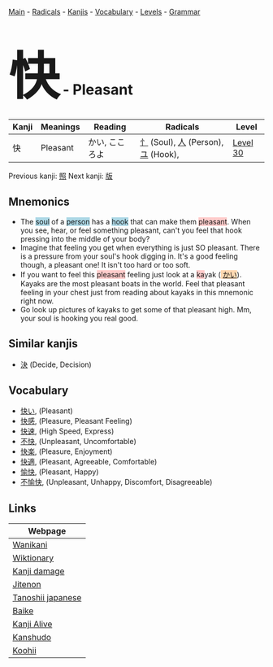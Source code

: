 <style> bigfont {font-size: 100px}</style>
[Main](../README.md) -
[Radicals](../radicals.md) -
[Kanjis](../kanjis.md) -
[Vocabulary](../vocabulary.md) -
[Levels](../levels.md) -
[Grammar](../grammar.md)
# <bigfont> 快</bigfont> - Pleasant 

| Kanji | Meanings | Reading | Radicals | Level |
| --- | --- | --- | --- | --- |
| 快 | Pleasant | かい, こころよ | [忄](../radicals/忄.md) (Soul), [人](../radicals/人.md) (Person), [ユ](../radicals/ユ.md) (Hook),  | [Level 30](../levels/wk_level30.md) |

Previous kanji: [照](照.md) Next kanji: [版](版.md) 

## Mnemonics
 * The <span style="background-color:#ADD8E6"> soul</span> of a <span style="background-color:#ADD8E6"> person</span> has a <span style="background-color:#ADD8E6"> hook</span> that can make them <span style="background-color:#ffcccb"> pleasant</span>. When you see, hear, or feel something pleasant, can't you feel that hook pressing into the middle of your body?
* Imagine that feeling you get when everything is just SO pleasant. There is a pressure from your soul's hook digging in. It's a good feeling though, a pleasant one! It isn't too hard or too soft.
* If you want to feel this <span style="background-color:#ffcccb"> pleasant</span> feeling just look at a <span style="background-color:#ffcccb"> ka</span>yak (<span style="background-color:#fed8b1"> [かい](https://jisho.org/search/かい)</span>). Kayaks are the most pleasant boats in the world. Feel that pleasant feeling in your chest just from reading about kayaks in this mnemonic right now.
* Go look up pictures of kayaks to get some of that pleasant high. Mm, your soul is hooking you real good.


## Similar kanjis
 * [決](決.md) (Decide, Decision)


## Vocabulary
 * [快い](../vocabulary/快.md), (Pleasant)
* [快感](../vocabulary/快.md), (Pleasure, Pleasant Feeling)
* [快速](../vocabulary/快.md), (High Speed, Express)
* [不快](../vocabulary/快.md), (Unpleasant, Uncomfortable)
* [快楽](../vocabulary/快.md), (Pleasure, Enjoyment)
* [快適](../vocabulary/快.md), (Pleasant, Agreeable, Comfortable)
* [愉快](../vocabulary/快.md), (Pleasant, Happy)
* [不愉快](../vocabulary/快.md), (Unpleasant, Unhappy, Discomfort, Disagreeable)



## Links 

| Webpage |
| --- |
| [Wanikani          ](https://www.wanikani.com/kanji/快) |
| [Wiktionary        ](https://en.wiktionary.org/wiki/快) |
| [Kanji damage      ](http://www.kanjidamage.com/kanji/search?utf8=✓&q=快) |
| [Jitenon           ](https://jitenon.com/kanji/快) |
| [Tanoshii japanese ](https://www.tanoshiijapanese.com/dictionary/kanji.cfm?k=快) |
| [Baike             ](https://baike.baidu.com/item/快) |
| [Kanji Alive       ](https://app.kanjialive.com/快) |
| [Kanshudo          ](https://www.kanshudo.com/searchmn?q=快) |
| [Koohii            ](https://kanji.koohii.com/study/kanji/快) |
